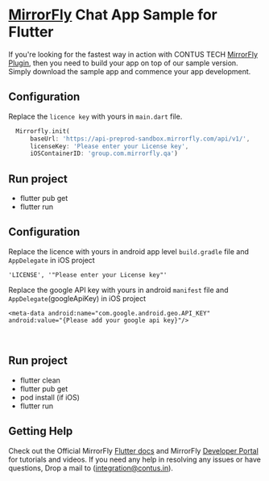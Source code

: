 # [MirrorFly](https://mirrorfly.com) Chat App Sample for Flutter

If you're looking for the fastest way in action with CONTUS TECH [MirrorFly Plugin](https://pub.dev/packages/mirrorfly_plugin), then you need to build your app on top of our sample version. Simply download the sample app and commence your app development.

## Configuration

Replace the `licence key` with yours in `main.dart` file.

```dart
  Mirrorfly.init(
      baseUrl: 'https://api-preprod-sandbox.mirrorfly.com/api/v1/',
      licenseKey: 'Please enter your License key',
      iOSContainerID: 'group.com.mirrorfly.qa')
```

## Run project
- flutter pub get
- flutter run

## Configuration

Replace the licence with yours in android app level `build.gradle` file and `AppDelegate` in iOS project
<br />

``
'LICENSE', '"Please enter your License key"'
``
<br />

Replace the google API key with yours in android `manifest` file and `AppDelegate`(googleApiKey) in iOS project
<br />

``<meta-data android:name="com.google.android.geo.API_KEY"
android:value="{Please add your google api key}"/>``

<br />


## Run project
- flutter clean
- flutter pub get
- pod install (if iOS)
- flutter run

## Getting Help

Check out the Official MirrorFly [Flutter docs](https://www.mirrorfly.com/docs/chat/flutter/quick-start/) and MirrorFly [Developer Portal](https://www.mirrorfly.com/docs/) for tutorials and videos. If you need any help in resolving any issues or have questions, Drop a mail to (integration@contus.in).



